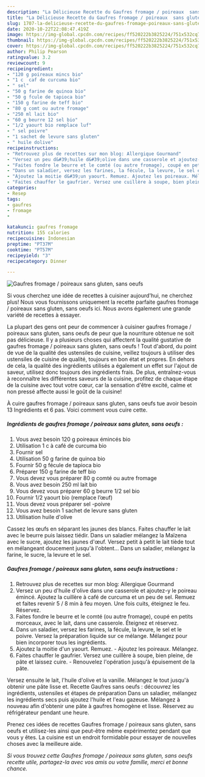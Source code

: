 ```yaml
---
description: "La Délicieuse Recette du Gaufres fromage / poireaux  sans gluten, sans oeufs "
title: "La Délicieuse Recette du Gaufres fromage / poireaux  sans gluten, sans oeufs "
slug: 1707-la-delicieuse-recette-du-gaufres-fromage-poireaux-sans-gluten-sans-oeufs
date: 2020-10-22T22:08:47.419Z
image: https://img-global.cpcdn.com/recipes/ff520222b3825224/751x532cq70/gaufres-fromage-poireaux-sans-gluten-sans-oeufs-photo-principale-de-la-recette.jpg
thumbnail: https://img-global.cpcdn.com/recipes/ff520222b3825224/751x532cq70/gaufres-fromage-poireaux-sans-gluten-sans-oeufs-photo-principale-de-la-recette.jpg
cover: https://img-global.cpcdn.com/recipes/ff520222b3825224/751x532cq70/gaufres-fromage-poireaux-sans-gluten-sans-oeufs-photo-principale-de-la-recette.jpg
author: Philip Pearson
ratingvalue: 3.2
reviewcount: 9
recipeingredient:
- "120 g poireaux mincs bio"
- "1 c  caf de curcuma bio"
- " sel"
- "50 g farine de quinoa bio"
- "50 g fcule de tapioca bio"
- "150 g farine de teff bio"
- "80 g comt ou autre fromage"
- "250 ml lait bio"
- "60 g beurre 12 sel bio"
- "1/2 yaourt bio remplace luf"
- " sel poivre"
- "1 sachet de levure sans gluten"
- " huile dolive"
recipeinstructions:
- "Retrouvez plus de recettes sur mon blog: Allergique Gourmand"
- "Versez un peu d&#39;huile d&#39;olive dans une casserole et ajoutez-y le poireau émincé. Ajoutez la cuillère à café de curcuma et un peu de sel. Remuez et faites revenir 5 / 8 min à feu moyen. Une fois cuits, éteignez le feu. Réservez."
- "Faites fondre le beurre et le comté (ou autre fromage), coupé en petits morceaux, avec le lait, dans une casserole. Éteignez et réservez."
- "Dans un saladier, versez les farines, la fécule, la levure, le sel et le poivre. Versez la préparation liquide sur ce mélange. Mélangez pour bien incorporer tous les ingrédients."
- "Ajoutez la moitie d&#39;un yaourt. Remuez. Ajoutez les poireaux. Mélangez."
- "Faites chauffer le gaufrier. Versez une cuillère à soupe, bien pleine, de pâte et laissez cuire. Renouvelez l&#39;opération jusqu&#39;à épuisement de la pâte."
categories:
- Resep
tags:
- gaufres
- fromage
- 

katakunci: gaufres fromage  
nutrition: 155 calories
recipecuisine: Indonesian
preptime: "PT37M"
cooktime: "PT57M"
recipeyield: "3"
recipecategory: Dinner

---
```



![Gaufres fromage / poireaux  sans gluten, sans oeufs ](https://img-global.cpcdn.com/recipes/ff520222b3825224/751x532cq70/gaufres-fromage-poireaux-sans-gluten-sans-oeufs-photo-principale-de-la-recette.jpg)

Si vous cherchez une idée de recettes à cuisiner aujourd'hui, ne cherchez plus! Nous vous fournissons uniquement la recette parfaite gaufres fromage / poireaux  sans gluten, sans oeufs  ici. Nous avons également une grande variété de recettes à essayer.

La plupart des gens ont peur de commencer à cuisiner gaufres fromage / poireaux  sans gluten, sans oeufs  de peur que la nourriture obtenue ne soit pas délicieuse. Il y a plusieurs choses qui affectent la qualité gustative de gaufres fromage / poireaux  sans gluten, sans oeufs ! Tout d'abord, du point de vue de la qualité des ustensiles de cuisine, veillez toujours à utiliser des ustensiles de cuisine de qualité, toujours en bon état et propres. En dehors de cela, la qualité des ingrédients utilisés a également un effet sur l'ajout de saveur, utilisez donc toujours des ingrédients frais. De plus, entraînez-vous à reconnaître les différentes saveurs de la cuisine, profitez de chaque étape de la cuisine avec tout votre cœur, car la sensation d'être excité, calme et non pressé affecte aussi le goût de la cuisine!

<!--inarticleads1-->

À cuire gaufres fromage / poireaux  sans gluten, sans oeufs  tue avoir besoin 13 Ingrédients et 6 pas. Voici comment vous cuire cette.

##### Ingrédients de gaufres fromage / poireaux  sans gluten, sans oeufs  :

1. Vous avez besoin 120 g poireaux émincés bio
1. Utilisation 1 c à café de curcuma bio
1. Fournir  sel
1. Utilisation 50 g farine de quinoa bio
1. Fournir 50 g fécule de tapioca bio
1. Préparer 150 g farine de teff bio
1. Vous devez vous préparer 80 g comté ou autre fromage
1. Vous avez besoin 250 ml lait bio
1. Vous devez vous préparer 60 g beurre 1/2 sel bio
1. Fournir 1/2 yaourt bio (remplace l’œuf)
1. Vous devez vous préparer  sel -poivre
1. Vous avez besoin 1 sachet de levure sans gluten
1. Utilisation  huile d&#39;olive


Cassez les œufs en séparant les jaunes des blancs. Faites chauffer le lait avec le beurre puis laissez tiédir. Dans un saladier mélangez la Maïzena avec le sucre, ajoutez les jaunes d&#39;œuf. Versez petit à petit le lait tiède tout en mélangeant doucement jusqu&#39;à l&#39;obtent… Dans un saladier, mélangez la farine, le sucre, la levure et le sel. 

<!--inarticleads2-->

##### Gaufres fromage / poireaux  sans gluten, sans oeufs  instructions :

1. Retrouvez plus de recettes sur mon blog: Allergique Gourmand
1. Versez un peu d&#39;huile d&#39;olive dans une casserole et ajoutez-y le poireau émincé. Ajoutez la cuillère à café de curcuma et un peu de sel. Remuez et faites revenir 5 / 8 min à feu moyen. Une fois cuits, éteignez le feu. Réservez.
1. Faites fondre le beurre et le comté (ou autre fromage), coupé en petits morceaux, avec le lait, dans une casserole. Éteignez et réservez.
1. Dans un saladier, versez les farines, la fécule, la levure, le sel et le poivre. Versez la préparation liquide sur ce mélange. Mélangez pour bien incorporer tous les ingrédients.
1. Ajoutez la moitie d&#39;un yaourt. Remuez. - Ajoutez les poireaux. Mélangez.
1. Faites chauffer le gaufrier. Versez une cuillère à soupe, bien pleine, de pâte et laissez cuire. - Renouvelez l&#39;opération jusqu&#39;à épuisement de la pâte.


Versez ensuite le lait, l&#39;huile d&#39;olive et la vanille. Mélangez le tout jusqu&#39;à obtenir une pâte lisse et. Recette Gaufres sans oeufs : découvrez les ingrédients, ustensiles et étapes de préparation Dans un saladier, mélangez les ingrédients secs puis ajoutez l&#39;huile et l&#39;eau gazeuse. Mélangez à nouveau afin d&#39;obtenir une pâte à gaufres homogène et lisse. Réservez au réfrigérateur pendant une heure. 

<!--inarticleads1-->

<p>
Prenez ces idées de recettes Gaufres fromage / poireaux  sans gluten, sans oeufs  et utilisez-les ainsi que peut-être même expérimentez pendant que vous y êtes. La cuisine est un endroit formidable pour essayer de nouvelles choses avec la meilleure aide.
</p>

<p>
<i>Si vous trouvez cette Gaufres fromage / poireaux  sans gluten, sans oeufs  recette utile, partagez-la avec vos amis ou votre famille, merci et bonne chance.</i>
</p>
